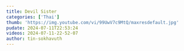 ```yaml
---
title: Devil Sister
categories: ['Thai']
thumb: 'https://img.youtube.com/vi/99UwV7c9MtQ/maxresdefault.jpg'
pudate: 2024-07-11T22:53:24
videos: 2024-07-11-22-52-07
author: tin-sokhavuth
---
```

